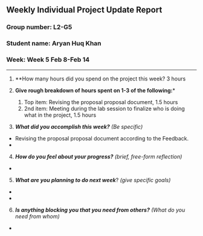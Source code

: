 ## Weekly Individual Project Update Report
### Group number: L2-G5 
### Student name: Aryan Huq Khan
### Week: Week 5 Feb 8-Feb 14
___
1. **How many hours did you spend on the project this week? 3 hours

2. **Give rough breakdown of hours spent on 1-3 of the following:***
   1. Top item: Revising the proposal proposal document, 1.5 hours
   2. 2nd item: Meeting during the lab session to finalize who is doing what in the project, 1.5 hours
3. ***What did you accomplish this week?*** _(Be specific)_
  - Revising the proposal proposal document according to the Feedback.
  - 
4. ***How do you feel about your progress?*** _(brief, free-form reflection)_
  - 
5. ***What are you planning to do next week***? _(give specific goals)_
  - 
  - 
6. ***Is anything blocking you that you need from others?*** _(What do you need from whom)_
  - 
